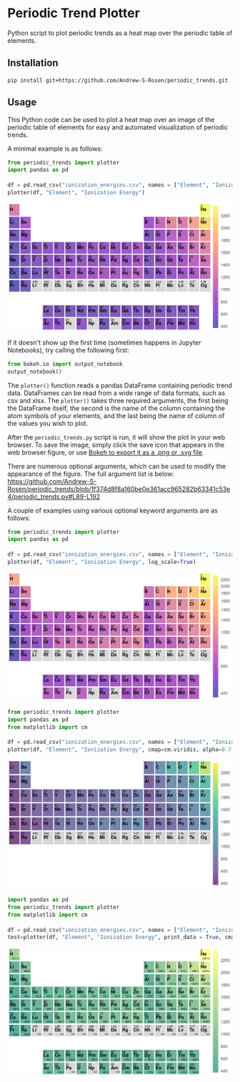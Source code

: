 # Periodic Trend Plotter

Python script to plot periodic trends as a heat map over the periodic table of elements.

## Installation

```
pip install git+https://github.com/Andrew-S-Rosen/periodic_trends.git
```

## Usage

This Python code can be used to plot a heat map over an image of the periodic table of elements for easy and automated visualization of periodic trends.

A minimal example is as follows:

```python
from periodic_trends import plotter
import pandas as pd

df = pd.read_csv("ionization_energies.csv", names = ["Element", "Ionization Energy"])
plotter(df, "Element", "Ionization Energy")
```

![plot1](example_images/plot1.png)

If it doesn't show up the first time (sometimes happens in Jupyter Notebooks), try calling the following first:

```python
from bokeh.io import output_notebook
output_notebook()
```

The `plotter()` function reads a pandas DataFrame containing periodic trend data. DataFrames can be read from a wide range of data formats, such as csv and xlsx. The `plotter()` takes three required arguments, the first being the DataFrame itself, the second is the name of the column containing the atom symbols of your elements, and the last being the name of column of the values you wish to plot.

After the `periodic_trends.py` script is run, it will show the plot in your web browser. To save the image, simply click the save icon that appears in the web browser figure, or use [Bokeh to export it as a .png or .svg file](https://docs.bokeh.org/en/latest/docs/user_guide/output/export.html).

There are numerous optional arguments, which can be used to modify the appearance of the figure. The full argument list is below:
https://github.com/Andrew-S-Rosen/periodic_trends/blob/1f374d8f8a160be0e361acc965282b63341c53e4/periodic_trends.py#L89-L192

A couple of examples using various optional keyword arguments are as follows:

```python
from periodic_trends import plotter
import pandas as pd

df = pd.read_csv("ionization_energies.csv", names = ["Element", "Ionization Energy"])
plotter(df, "Element", "Ionization Energy", log_scale=True)
```

![plot2](example_images/plot2.png)

```python
from periodic_trends import plotter
import pandas as pd
from matplotlib import cm

df = pd.read_csv("ionization_energies.csv", names = ["Element", "Ionization Energy"])
plotter(df, "Element", "Ionization Energy", cmap=cm.viridis, alpha=0.7, extended=False, periods_remove=[1])
```

![plot3](example_images/plot3.png)

```python
import pandas as pd
from periodic_trends import plotter
from matplotlib import cm

df = pd.read_csv("ionization_energies.csv", names = ["Element", "Ionization Energy"])
test=plotter(df, "Element", "Ionization Energy", print_data = True, cmap = cm.summer)
```

![plot4](example_images/plot4.png)
